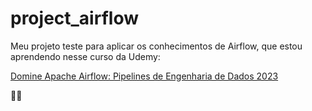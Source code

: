 # project_airflow

Meu projeto teste para aplicar os conhecimentos de Airflow, que estou aprendendo nesse curso da Udemy: 

[Domine Apache Airflow: Pipelines de Engenharia de Dados 2023](https://www.udemy.com/course/domine-apache-airflow/)

🧙‍♂️